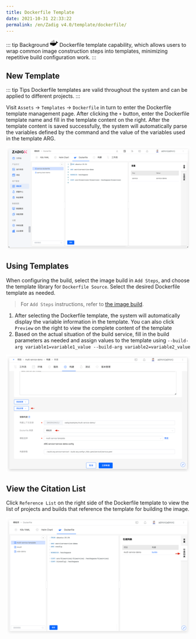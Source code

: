 ```yaml
---
title: Dockerfile Template
date: 2021-10-31 22:33:22
permalink: /en/Zadig v4.0/template/dockerfile/
---
```


::: tip Background
<img style="width:22px; height:22px" src="../../../../_images/docker.svg"></img> Dockerfile template capability, which allows users to wrap common image construction steps into templates, minimizing repetitive build configuration work.
:::

## New Template

::: tip Tips
Dockerfile templates are valid throughout the system and can be applied to different projects.
:::

Visit `Assets` → `Templates` → `Dockerfile` in turn to enter the Dockerfile template management page. After clicking the `+` button, enter the Dockerfile template name and fill in the template content on the right. After the template content is saved successfully, the system will automatically parse the variables defined by the command and the value of the variables used in the template ARG.

![Add Dockerfile template](../../../../_images/create_dockerfile_template.png)

## Using Templates

When configuring the build, select the image build in `Add Steps`, and choose the template library for `Dockerfile Source`. Select the desired Dockerfile template as needed.

> For `Add Steps` instructions, refer to [the image build](/en/Zadig%20v4.0/project/build/#add-more-build-steps).

1. After selecting the Dockerfile template, the system will automatically display the variable information in the template. You can also click `Preview` on the right to view the complete content of the template
2. Based on the actual situation of the build service, fill in the build parameters as needed and assign values to the template using `--build-arg variable1=variable1_value --build-arg variable2=variable2_value`

![Using Dockerfile templates](../../../../_images/use_dockerfile_template.png)

## View the Citation List

Click `Reference List` on the right side of the Dockerfile template to view the list of projects and builds that reference the template for building the image.

![View Dockerfile template reference list](../../../../_images/show_dockerfile_template_ref.png)